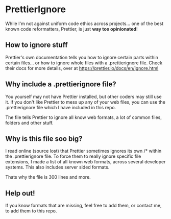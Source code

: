 # PrettierIgnore

While I'm not against uniform code ethics across projects... one of the best known code reformatters, Prettier, is just **way too opinionated**!

## How to ignore stuff
Prettier's own documentation tells you how to ignore certain parts within certain files... or how to ignore whole files with a .prettierignore file. Check their docs for more details, over at https://prettier.io/docs/en/ignore.html

## Why include a .prettierignore file?
You yourself may not have Prettier installed, but other coders may still use it. If you don't like Prettier to mess up any of your web files, you can use the .prettierignore file which I have included in this repo. 

The file tells Prettier to ignore all know web formats, a lot of common files, folders and other stuff.

## Why is this file soo big?
I read online (source lost) that Prettier sometimes ignores its own /* within the .prettierignore file. To force them to really ignore specific file extensions, I made a list of all known web formats, across several developer systems. This also includes server sided formats. 

Thats why the file is 300 lines and more.

## Help out!
If you know formats that are missing, feel free to add them, or contact me, to add them to this repo.
